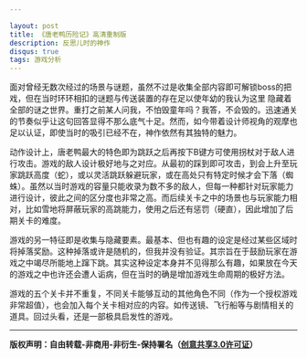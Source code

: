 ```yaml
---

layout: post
title: 《唐老鸭历险记》高清重制版
description: 反思儿时的神作
disqus: true
tags: 游戏分析
---
```

面对曾经无数次经过的场景与谜题，虽然不过是收集全部内容即可解锁boss的把戏，但在当时环环相扣的谜题与传送装置的存在足以使年幼的我认为这里 隐藏着全部的谜之世界。重打之前某人问我，不怕毁童年吗？我答，不会毁的。迅速通关的节奏似乎让这句回答显得不那么底气十足。然而，如今带着设计师视角的观摩也足以认证，即使当时的吸引已经不在，神作依然有其独特的魅力。

动作设计上，唐老鸭最大的特色即为跳跃之后再按下B键方可使用拐杖对于敌人进行攻击。游戏的敌人设计极好地与之对应。从最初的踩到即可攻击，到会上升至玩家跳跃高度（蛇），或以灵活跳跃躲避玩家，或在高处只有特定时候才会下落（蜘蛛）。虽然以当时游戏的容量只能收录为数不多的敌人，但每一种都针对玩家能力进行设计，彼此之间的区分度也非常之高。而后续关卡之中的场景也与玩家能力相对，比如雪地将屏蔽玩家的高跳能力，使用之后还有惩罚（硬直），因此增加了后期关卡的难度。

游戏的另一特征即是收集与隐藏要素。最基本、但也有趣的设定是经过某些区域时将掉落奖励。这种掉落或许是随机的，但我并没有验证。其宗旨在于鼓励玩家在游戏之中竭尽所能地上蹿下跳。其实这种设定本身并不见得那么有趣，如果放在今天的游戏之中也许还会遭人诟病，但在当时的确是增加游戏生命周期的极好方法。

游戏的五个关卡并不重复，不同关卡能够互动的其他角色不同（作为一个授权游戏非常超值），也会加入每个关卡相对应的内容。如传送镜、飞行船等与剧情相关的道具。回过头看，还是一部极具启发性的游戏。

---
**版权声明：自由转载-非商用-非衍生-保持署名（[创意共享3.0许可证](https://creativecommons.org/licenses/by-nc-nd/3.0/deed.zh)）**